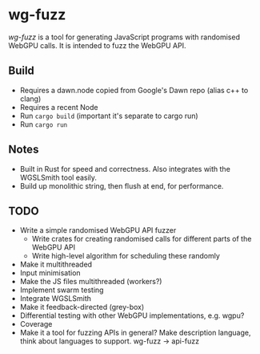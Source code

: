 # wg-fuzz
*wg-fuzz* is a tool for generating JavaScript programs with randomised WebGPU calls. It is intended to fuzz the WebGPU API.

## Build
- Requires a dawn.node copied from Google's Dawn repo (alias c++ to clang)
- Requires a recent Node
- Run `cargo build` (important it's separate to cargo run)
- Run `cargo run`

## Notes
- Built in Rust for speed and correctness. Also integrates with the WGSLSmith tool easily.
- Build up monolithic string, then flush at end, for performance.

## TODO
- Write a simple randomised WebGPU API fuzzer
  - Write crates for creating randomised calls for different parts of the WebGPU API
  - Write high-level algorithm for scheduling these randomly
- Make it multithreaded
- Input minimisation
- Make the JS files multithreaded (workers?)
- Implement swarm testing
- Integrate WGSLSmith
- Make it feedback-directed (grey-box)
- Differential testing with other WebGPU implementations, e.g. wgpu?
- Coverage
- Make it a tool for fuzzing APIs in general? Make description language, think about languages to support. wg-fuzz -> api-fuzz
